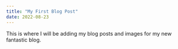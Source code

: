 ```yaml
---
title: "My First Blog Post"
date: 2022-08-23
---
```


This is where I will be adding my blog posts and images for my new fantastic blog.
